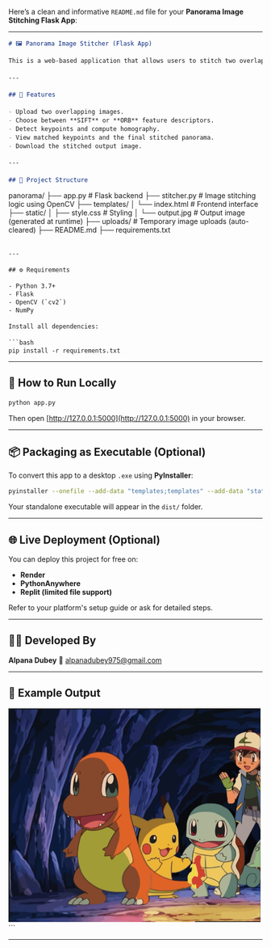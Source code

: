 Here’s a clean and informative `README.md` file for your **Panorama Image Stitching Flask App**:

---

```markdown
# 🖼️ Panorama Image Stitcher (Flask App)

This is a web-based application that allows users to stitch two overlapping images into a panorama using feature matching algorithms like **SIFT** or **ORB**. Built using **Flask** and **OpenCV**.

---

## 🚀 Features

- Upload two overlapping images.
- Choose between **SIFT** or **ORB** feature descriptors.
- Detect keypoints and compute homography.
- View matched keypoints and the final stitched panorama.
- Download the stitched output image.

---

## 📁 Project Structure

```

panorama/
├── app.py               # Flask backend
├── stitcher.py          # Image stitching logic using OpenCV
├── templates/
│   └── index.html       # Frontend interface
├── static/
│   ├── style.css        # Styling
│   └── output.jpg       # Output image (generated at runtime)
├── uploads/             # Temporary image uploads (auto-cleared)
├── README.md
├── requirements.txt

````

---

## ⚙️ Requirements

- Python 3.7+
- Flask
- OpenCV (`cv2`)
- NumPy

Install all dependencies:

```bash
pip install -r requirements.txt
````

---

## 🏃 How to Run Locally

```bash
python app.py
```

Then open [http://127.0.0.1:5000](http://127.0.0.1:5000) in your browser.

---

## 📦 Packaging as Executable (Optional)

To convert this app to a desktop `.exe` using **PyInstaller**:

```bash
pyinstaller --onefile --add-data "templates;templates" --add-data "static;static" app.py
```

Your standalone executable will appear in the `dist/` folder.

---

## 🌐 Live Deployment (Optional)

You can deploy this project for free on:

* **Render**
* **PythonAnywhere**
* **Replit (limited file support)**

Refer to your platform's setup guide or ask for detailed steps.

---

## 👩‍💻 Developed By

**Alpana Dubey**
📧 [alpanadubey975@gmail.com](mailto:alpanadubey975@gmail.com)

---

## 📸 Example Output

<img src="static/output.jpg" alt="Stitched Panorama" width="500" />
```

---
